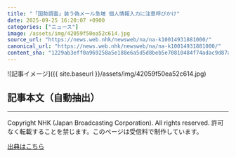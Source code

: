 ```yaml
---
title: "「国勢調査」装う偽メール急増 個人情報入力に注意呼びかけ"
date: 2025-09-25 16:20:07 +0900
categories: ["ニュース"]
image: /assets/img/42059f50ea52c614.jpg
source_url: "https://news.web.nhk/newsweb/na/na-k10014931881000/"
canonical_url: "https://news.web.nhk/newsweb/na/na-k10014931881000/"
content_sha: "1229ab3eff0a969258a5e188e6a5d5d8beb5e70810484f74adac9d87a3b1791a"
---
```


![記事イメージ]({{ site.baseurl }}/assets/img/42059f50ea52c614.jpg)

## 記事本文（自動抽出）
<div><div class="_13tndsj2"><nav aria-label="フッターサイトナビゲーション" class="_13tndsj4"></nav><hr class="esl7kn2s esl7kn1l esl7kn1n _14xli2ae"><p class="esl7kn2s esl7kn1m esl7kn1o _1yvk0f68 _1lugom81">Copyright NHK (Japan Broadcasting Corporation). All rights reserved. 許可なく転載することを禁じます。このページは受信料で制作しています。</p></div></div>

[出典はこちら](https://news.web.nhk/newsweb/na/na-k10014931881000/)
